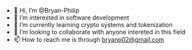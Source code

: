 - 👋 Hi, I’m @Bryan-Philip
- 👀 I’m interested in software development
- 🌱 I’m currently learning crypto systems and tokenization
- 💞️ I’m looking to collaborate with anyone intereted in this field 
- 📫 How to reach me is through bryanp02@gmail.com

<!---
Bryan-Philip/Bryan-Philip is a ✨ special ✨ repository because its `README.md` (this file) appears on your GitHub profile.
You can click the Preview link to take a look at your changes.
---> 
